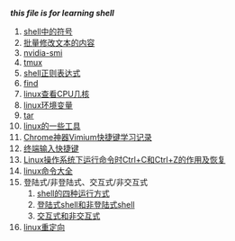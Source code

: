 ___this file is for learning shell___   

1.  [shell中的符号](https://www.jb51.net/article/120595.htm)   
2.  [批量修改文本的内容](https://blog.csdn.net/qq_21101587/article/details/81203767)    
3.  [nvidia-smi](https://blog.csdn.net/C\_chuxin/article/details/82993350)  
4.  [tmux](http://www.ruanyifeng.com/blog/2019/10/tmux.html)    
9.  [shell正则表达式](https://man.linuxde.net/docs/shell\_regex.html)
10.  [find](https://blog.csdn.net/stepbystepto/article/details/80851466)  
11.  [linux查看CPU几核](https://www.cnblogs.com/xd502djj/archive/2011/02/28/1967350.html)    
12.  [linux环境变量](https://www.jianshu.com/p/ac2bc0ad3d74)   
13.  [tar](http://linux.51yip.com/search/tar)      
14.  [linux的一些工具]( https://linuxtools-rst.readthedocs.io/zh_CN/latest/base/index.html)    
15.  [Chrome神器Vimium快捷键学习记录](http://www.cppblog.com/deercoder/archive/2011/10/22/158886.html)   
16.  [终端输入快捷键](https://www.cnblogs.com/nucdy/p/5251659.html)   
17.  [Linux操作系统下运行命令时Ctrl+C和Ctrl+Z的作用及恢复](https://blog.csdn.net/onlyou930/article/details/6543167)    
18.  [linux命令大全]( https://man.linuxde.net/)   
19.  登陆式/非登陆式、交互式/非交互式      
     1.  [shell的四种运行方式](http://c.biancheng.net/view/3045.html)   
     2.  [登陆式shell和非登陆式shell](https://www.shuzhiduo.com/A/A2dmBl8qze/)    
     3.  [交互式和非交互式](https://blog.csdn.net/gui951753/article/details/79154496)   
20.  [linux重定向]( https://blog.csdn.net/liucy007/article/details/90207830)    
